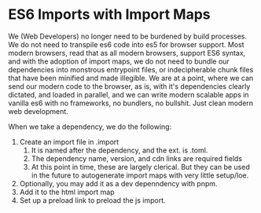 # ES6 Imports with Import Maps

We (Web Developers) no longer need to be burdened by build processes. We do not need to transpile es6 code into es5 for browser support. Most modern browsers, read that as all modern browsers, support ES6 syntax, and with the adoption of import maps, we do not need to bundle our dependencies into monstrous entrypoint files, or indecipherable chunk files that have been minified and made illegible. We are at a point, where we can send our modern code to the browser, as is, with it's dependencies clearly dictated, and loaded in parallel, and we can write modern scalable apps in vanilla es6 with no frameworks, no bundlers, no bullshit. Just clean modern web development.

When we take a dependency, we do the following:

1. Create an import file in .import
   1. It is named after the dependency, and the ext. is .toml.
   2. The dependency name, version, and cdn links are required fields
   3. At this point in time, these are largely clerical. But they can be used in the future to autogenerate import maps with very little setup/loe.
2. Optionally, you may add it as a dev depenndency with pnpm.
3. Add it to the html import map
4. Set up a preload link to preload the js import.

